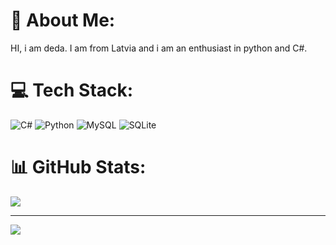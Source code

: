 # 💫 About Me:
HI, i am deda. I am from Latvia and i am an enthusiast in python and C#.<br>


# 💻 Tech Stack:
![C#](https://img.shields.io/badge/c%23-%23239120.svg?style=for-the-badge&logo=csharp&logoColor=white) ![Python](https://img.shields.io/badge/python-3670A0?style=for-the-badge&logo=python&logoColor=ffdd54) ![MySQL](https://img.shields.io/badge/mysql-4479A1.svg?style=for-the-badge&logo=mysql&logoColor=white) ![SQLite](https://img.shields.io/badge/sqlite-%2307405e.svg?style=for-the-badge&logo=sqlite&logoColor=white)
# 📊 GitHub Stats:
![](https://github-readme-streak-stats.herokuapp.com/?user=mr_dead2&theme=dark&hide_border=false)<br/>

---
[![](https://visitcount.itsvg.in/api?id=mr_dead2&icon=0&color=0)](https://visitcount.itsvg.in)

<!-- Proudly created with GPRM ( https://gprm.itsvg.in ) -->
